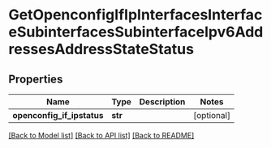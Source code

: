 # GetOpenconfigIfIpInterfacesInterfaceSubinterfacesSubinterfaceIpv6AddressesAddressStateStatus

## Properties
Name | Type | Description | Notes
------------ | ------------- | ------------- | -------------
**openconfig_if_ipstatus** | **str** |  | [optional] 

[[Back to Model list]](../README.md#documentation-for-models) [[Back to API list]](../README.md#documentation-for-api-endpoints) [[Back to README]](../README.md)


